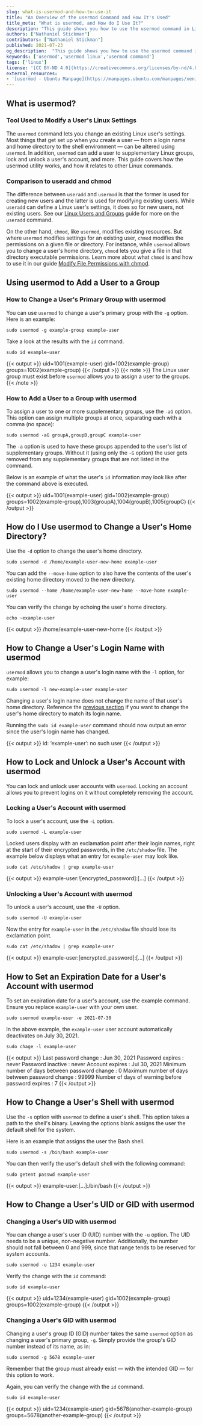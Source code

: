 ```yaml
---
slug: what-is-usermod-and-how-to-use-it
title: "An Overview of the usermod Command and How It's Used"
title_meta: "What is usermod, and How do I Use It?"
description: "This guide shows you how to use the usermod command in Linux. You learn how to change a user’s home directory, login name, groups, user shell, and more."
authors: ["Nathaniel Stickman"]
contributors: ["Nathaniel Stickman"]
published: 2021-07-23
og_description:  "This guide shows you how to use the usermod command in Linux. You learn how to change a user’s home directory, login name, groups, user shell, and more."
keywords: ['usermod','usermod linux','usermod command']
tags: ['linux']
license: '[CC BY-ND 4.0](https://creativecommons.org/licenses/by-nd/4.0)'
external_resources:
- '[usermod - Ubuntu Manpage](https://manpages.ubuntu.com/manpages/xenial/en/man8/usermod.8.html)'
---
```

## What is usermod?

### Tool Used to Modify a User's Linux Settings

The `usermod` command lets you change an existing Linux user's settings. Most things that get set up when you create a user — from a login name and home directory to the shell environment — can be altered using `usermod`. In addition, `usermod` can add a user to supplementary Linux groups, lock and unlock a user's account, and more. This guide covers how the usermod utility works, and how it relates to other Linux commands.

### Comparison to useradd and chmod

The difference between `useradd` and `usermod` is that the former is used for creating new users and the latter is used for modifying existing users. While `useradd` can define a Linux user's settings, it does so for new users, not existing users. See our [Linux Users and Groups](/docs/guides/linux-users-and-groups/#creating-and-deleting-user-accounts) guide for more on the `useradd` command.

On the other hand, `chmod`, like `usermod`, modifies existing resources. But where `usermod` modifies settings for an existing user, `chmod` modifies the permissions on a given file or directory. For instance, while `usermod` allows you to change a user's home directory, `chmod` lets you give a file in that directory executable permissions. Learn more about what `chmod` is and how to use it in our guide [Modify File Permissions with chmod](/docs/guides/modify-file-permissions-with-chmod/).

## Using usermod to Add a User to a Group

### How to Change a User's Primary Group with usermod

You can use `usermod` to change a user's primary group with the `-g` option. Here is an example:

    sudo usermod -g example-group example-user

Take a look at the results with the `id` command.

    sudo id example-user

{{< output >}}
uid=1001(example-user) gid=1002(example-group) groups=1002(example-group)
{{< /output >}}
{{< note >}}
The Linux user group must exist before `usermod` allows you to assign a user to the groups.
{{< /note >}}


### How to Add a User to a Group with usermod

To assign a user to one or more supplementary groups, use the `-aG` option. This option can assign multiple groups at once, separating each with a comma (no space):

    sudo usermod -aG groupA,groupB,groupC example-user

The `-a` option is used to have these groups appended to the user's list of supplementary groups. Without it (using only the `-G` option) the user gets removed from any supplementary groups that are not listed in the command.

Below is an example of what the user's `id` information may look like after the command above is executed.

{{< output >}}
uid=1001(example-user) gid=1002(example-group) groups=1002(example-group),1003(groupA),1004(groupB),1005(groupC)
{{< /output >}}

## How do I Use usermod to Change a User's Home Directory?

Use the `-d` option to change the user's home directory.

    sudo usermod -d /home/example-user-new-home example-user

You can add the `--move-home` option to also have the contents of the user's existing home directory moved to the new directory.

    sudo usermod --home /home/example-user-new-home --move-home example-user

You can verify the change by echoing the user's home directory.

    echo ~example-user

{{< output >}}
/home/example-user-new-home
{{< /output >}}

## How to Change a User's Login Name with usermod

`usermod` allows you to change a user's login name with the `-l` option, for example:

    sudo usermod -l new-example-user example-user

Changing a user's login name does not change the name of that user's home directory. Reference the [previous section](#how-do-i-use-usermod-to-change-a-users-home-directory) if you want to change the user's home directory to match its login name.

Running the `sudo id example-user` command should now output an error since the user's login name has changed.

{{< output >}}
id: ‘example-user’: no such user
{{< /output >}}

## How to Lock and Unlock a User's Account with usermod

You can lock and unlock user accounts with `usermod`. Locking an account allows you to prevent logins on it without completely removing the account.

### Locking a User's Account with usermod

To lock a user's account, use the `-L` option.

    sudo usermod -L example-user

Locked users display with an exclamation point after their login names, right at the start of their encrypted passwords, in the `/etc/shadow` file. The example below displays what an entry for `example-user` may look like.

    sudo cat /etc/shadow | grep example-user

{{< output >}}
example-user:![encrypted_password]:[...]
{{< /output >}}

### Unlocking a User's Account with usermod

To unlock a user's account, use the `-U` option.

    sudo usermod -U example-user

Now the entry for `example-user` in the `/etc/shadow` file should lose its exclamation point.

    sudo cat /etc/shadow | grep example-user

{{< output >}}
example-user:[encrypted_password]:[...]
{{< /output >}}

## How to Set an Expiration Date for a User's Account with usermod

To set an expiration date for a user's account, use the example command. Ensure you replace `example-user` with your own user.

    sudo usermod example-user -e 2021-07-30

In the above example, the `example-user` user account automatically deactivates on July 30, 2021.

    sudo chage -l example-user

{{< output >}}
Last password change     : Jun 30, 2021
Password expires     : never
Password inactive     : never
Account expires      : Jul 30, 2021
Minimum number of days between password change  : 0
Maximum number of days between password change  : 99999
Number of days of warning before password expires : 7
{{< /output >}}

## How to Change a User's Shell with usermod

Use the `-s` option with `usermod` to define a user's shell. This option takes a path to the shell's binary. Leaving the options blank assigns the user the default shell for the system.

Here is an example that assigns the user the Bash shell.

    sudo usermod -s /bin/bash example-user

You can then verify the user's default shell with the following command:

    sudo getent passwd example-user

{{< output >}}
example-user:[...]:/bin/bash
{{< /output >}}

## How to Change a User's UID or GID with usermod

### Changing a User's UID with usermod

You can change a user's user ID (UID) number with the `-u` option. The UID needs to be a unique, non-negative number. Additionally, the number should not fall between 0 and 999, since that range tends to be reserved for system accounts.

    sudo usermod -u 1234 example-user

Verify the change with the `id` command:

    sudo id example-user

{{< output >}}
uid=1234(example-user) gid=1002(example-group) groups=1002(example-group)
{{< /output >}}

### Changing a User's GID with usermod

Changing a user's group ID (GID) number takes the same `usermod` option as changing a user's primary group, `-g`. Simply provide the group's GID number instead of its name, as in:

    sudo usermod -g 5678 example-user

Remember that the group must already exist — with the intended GID — for this option to work.

Again, you can verify the change with the `id` command.

    sudo id example-user

{{< output >}}
uid=1234(example-user) gid=5678(another-example-group) groups=5678(another-example-group)
{{< /output >}}
